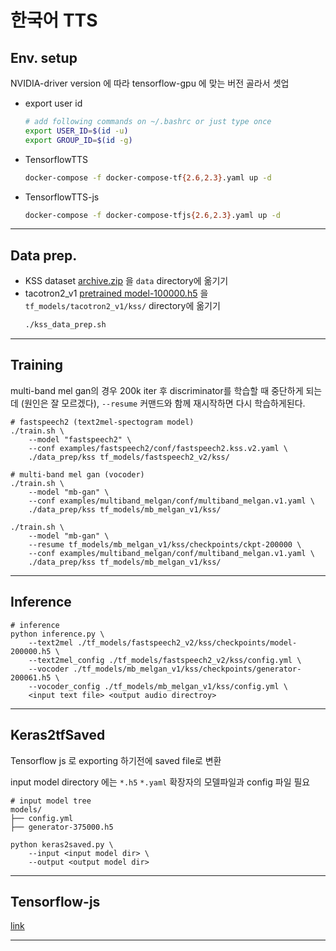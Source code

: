 # 한국어 TTS 


## Env. setup 

NVIDIA-driver version 에 따라 tensorflow-gpu 에 맞는 버전 골라서 셋업  

- export user id
    ```bash
    # add following commands on ~/.bashrc or just type once
    export USER_ID=$(id -u) 
    export GROUP_ID=$(id -g)
    ```
- TensorflowTTS

    ```bash
    docker-compose -f docker-compose-tf{2.6,2.3}.yaml up -d
    ```
- TensorflowTTS-js
    ```bash
    docker-compose -f docker-compose-tfjs{2.6,2.3}.yaml up -d
    ```

---
## Data prep.
- KSS dataset [archive.zip](https://www.kaggle.com/bryanpark/korean-single-speaker-speech-dataset) 을 `data` directory에 옮기기
- tacotron2_v1 [pretrained model-100000.h5](https://drive.google.com/drive/folders/1WMBe01BBnYf3sOxMhbvnF2CUHaRTpBXJ) 을 `tf_models/tacotron2_v1/kss/` directory에 옮기기
    ```bash
    ./kss_data_prep.sh
    ```
---
## Training
multi-band mel gan의 경우 200k iter 후 discriminator를 학습할 때 중단하게 되는데 (원인은 잘 모르겠다), `--resume` 커맨드와 함께 재시작하면 다시 학습하게된다.
```
# fastspeech2 (text2mel-spectogram model)
./train.sh \
    --model "fastspeech2" \
    --conf examples/fastspeech2/conf/fastspeech2.kss.v2.yaml \
    ./data_prep/kss tf_models/fastspeech2_v2/kss/

# multi-band mel gan (vocoder)
./train.sh \
    --model "mb-gan" \
    --conf examples/multiband_melgan/conf/multiband_melgan.v1.yaml \
    ./data_prep/kss tf_models/mb_melgan_v1/kss/

./train.sh \
    --model "mb-gan" \
    --resume tf_models/mb_melgan_v1/kss/checkpoints/ckpt-200000 \
    --conf examples/multiband_melgan/conf/multiband_melgan.v1.yaml \
    ./data_prep/kss tf_models/mb_melgan_v1/kss/

```
---
## Inference
```
# inference
python inference.py \
    --text2mel ./tf_models/fastspeech2_v2/kss/checkpoints/model-200000.h5 \
    --text2mel_config ./tf_models/fastspeech2_v2/kss/config.yml \
    --vocoder ./tf_models/mb_melgan_v1/kss/checkpoints/generator-200061.h5 \
    --vocoder_config ./tf_models/mb_melgan_v1/kss/config.yml \
    <input text file> <output audio directroy>
```
---
## Keras2tfSaved
Tensorflow js 로 exporting 하기전에 saved file로 변환

input model directory 에는 `*.h5` `*.yaml` 확장자의 모델파일과 config 파일 필요


```
# input model tree
models/
├── config.yml
├── generator-375000.h5

```

```
python keras2saved.py \
    --input <input model dir> \
    --output <output model dir>

```
---
## Tensorflow-js
[link](https://github.com/coolseaweed/TensorFlowTTS/tree/prod/tensorflow_js)

---